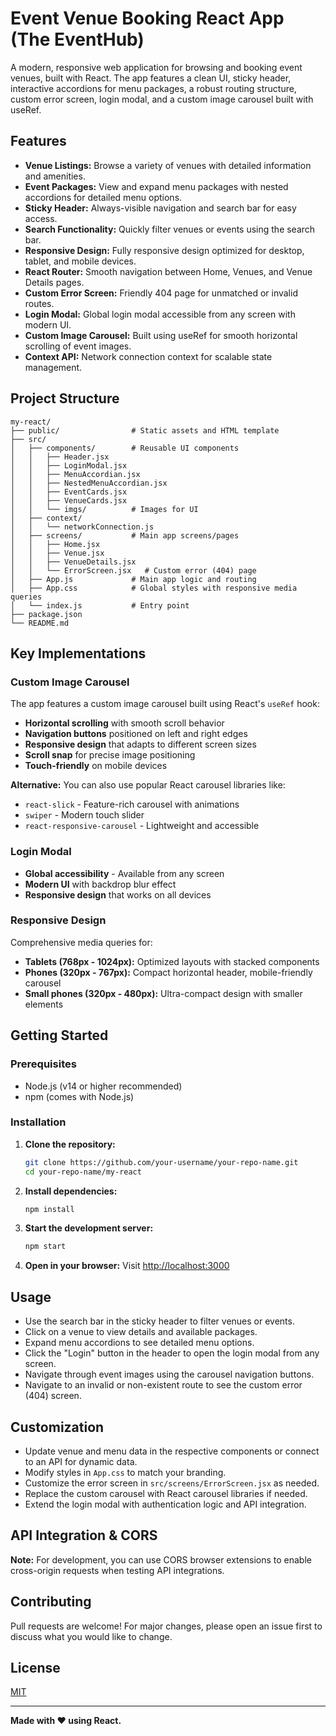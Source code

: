 # Event Venue Booking React App (The EventHub)

A modern, responsive web application for browsing and booking event venues, built with React. The app features a clean UI, sticky header, interactive accordions for menu packages, a robust routing structure, custom error screen, login modal, and a custom image carousel built with useRef.

## Features

- **Venue Listings:** Browse a variety of venues with detailed information and amenities.
- **Event Packages:** View and expand menu packages with nested accordions for detailed menu options.
- **Sticky Header:** Always-visible navigation and search bar for easy access.
- **Search Functionality:** Quickly filter venues or events using the search bar.
- **Responsive Design:** Fully responsive design optimized for desktop, tablet, and mobile devices.
- **React Router:** Smooth navigation between Home, Venues, and Venue Details pages.
- **Custom Error Screen:** Friendly 404 page for unmatched or invalid routes.
- **Login Modal:** Global login modal accessible from any screen with modern UI.
- **Custom Image Carousel:** Built using useRef for smooth horizontal scrolling of event images.
- **Context API:** Network connection context for scalable state management.

## Project Structure

```
my-react/
├── public/                # Static assets and HTML template
├── src/
│   ├── components/        # Reusable UI components
│   │   ├── Header.jsx
│   │   ├── LoginModal.jsx
│   │   ├── MenuAccordian.jsx
│   │   ├── NestedMenuAccordian.jsx
│   │   ├── EventCards.jsx
│   │   ├── VenueCards.jsx
│   │   └── imgs/          # Images for UI
│   ├── context/
│   │   └── networkConnection.js
│   ├── screens/           # Main app screens/pages
│   │   ├── Home.jsx
│   │   ├── Venue.jsx
│   │   ├── VenueDetails.jsx
│   │   └── ErrorScreen.jsx   # Custom error (404) page
│   ├── App.js             # Main app logic and routing
│   ├── App.css            # Global styles with responsive media queries
│   └── index.js           # Entry point
├── package.json
└── README.md
```

## Key Implementations

### Custom Image Carousel
The app features a custom image carousel built using React's `useRef` hook:
- **Horizontal scrolling** with smooth scroll behavior
- **Navigation buttons** positioned on left and right edges
- **Responsive design** that adapts to different screen sizes
- **Scroll snap** for precise image positioning
- **Touch-friendly** on mobile devices

**Alternative:** You can also use popular React carousel libraries like:
- `react-slick` - Feature-rich carousel with animations
- `swiper` - Modern touch slider
- `react-responsive-carousel` - Lightweight and accessible

### Login Modal
- **Global accessibility** - Available from any screen
- **Modern UI** with backdrop blur effect
- **Responsive design** that works on all devices

### Responsive Design
Comprehensive media queries for:
- **Tablets (768px - 1024px):** Optimized layouts with stacked components
- **Phones (320px - 767px):** Compact horizontal header, mobile-friendly carousel
- **Small phones (320px - 480px):** Ultra-compact design with smaller elements

## Getting Started

### Prerequisites
- Node.js (v14 or higher recommended)
- npm (comes with Node.js)

### Installation
1. **Clone the repository:**
   ```bash
   git clone https://github.com/your-username/your-repo-name.git
   cd your-repo-name/my-react
   ```
2. **Install dependencies:**
   ```bash
   npm install
   ```
3. **Start the development server:**
   ```bash
   npm start
   ```
4. **Open in your browser:**
   Visit [http://localhost:3000](http://localhost:3000)

## Usage
- Use the search bar in the sticky header to filter venues or events.
- Click on a venue to view details and available packages.
- Expand menu accordions to see detailed menu options.
- Click the "Login" button in the header to open the login modal from any screen.
- Navigate through event images using the carousel navigation buttons.
- Navigate to an invalid or non-existent route to see the custom error (404) screen.

## Customization
- Update venue and menu data in the respective components or connect to an API for dynamic data.
- Modify styles in `App.css` to match your branding.
- Customize the error screen in `src/screens/ErrorScreen.jsx` as needed.
- Replace the custom carousel with React carousel libraries if needed.
- Extend the login modal with authentication logic and API integration.

## API Integration & CORS

**Note:** For development, you can use CORS browser extensions to enable cross-origin requests when testing API integrations.

## Contributing
Pull requests are welcome! For major changes, please open an issue first to discuss what you would like to change.

## License
[MIT](LICENSE)

---

**Made with ❤️ using React.**
